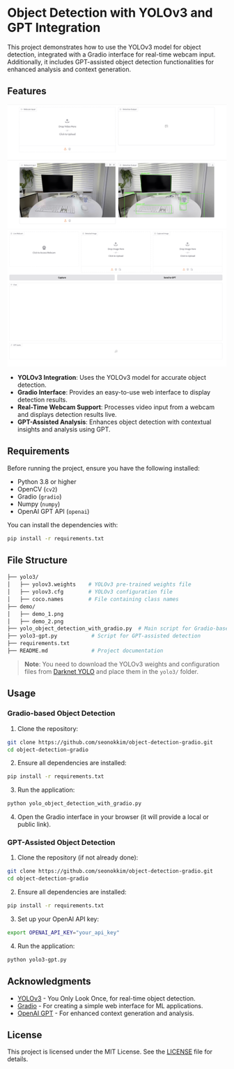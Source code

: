 # Object Detection with YOLOv3 and GPT Integration

This project demonstrates how to use the YOLOv3 model for object detection, integrated with a Gradio interface for real-time webcam input. Additionally, it includes GPT-assisted object detection functionalities for enhanced analysis and context generation.

## Features
  ![Gradio Interface Example](demo/demo_1.png)
  ![YOLOv3 Detection Example](demo/demo_2.png)
  ![GPT Interface Example](demo/demo_3.png)
  
- **YOLOv3 Integration**: Uses the YOLOv3 model for accurate object detection.
- **Gradio Interface**: Provides an easy-to-use web interface to display detection results.
- **Real-Time Webcam Support**: Processes video input from a webcam and displays detection results live.
- **GPT-Assisted Analysis**: Enhances object detection with contextual insights and analysis using GPT.

## Requirements

Before running the project, ensure you have the following installed:

- Python 3.8 or higher
- OpenCV (`cv2`)
- Gradio (`gradio`)
- Numpy (`numpy`)
- OpenAI GPT API (`openai`)

You can install the dependencies with:

```bash
pip install -r requirements.txt
```

## File Structure

```bash
├── yolo3/
│   ├── yolov3.weights    # YOLOv3 pre-trained weights file
│   ├── yolov3.cfg        # YOLOv3 configuration file
│   ├── coco.names        # File containing class names
├── demo/
│   ├── demo_1.png
│   ├── demo_2.png    
├── yolo_object_detection_with_gradio.py  # Main script for Gradio-based detection
├── yolo3-gpt.py           # Script for GPT-assisted detection
├── requirements.txt  
├── README.md              # Project documentation
```

> **Note**: You need to download the YOLOv3 weights and configuration files from [Darknet YOLO](https://pjreddie.com/darknet/yolo/) and place them in the `yolo3/` folder.

## Usage

### Gradio-based Object Detection
1. Clone the repository:
  ```bash
  git clone https://github.com/seonokkim/object-detection-gradio.git
  cd object-detection-gradio
  ```
2. Ensure all dependencies are installed:
  ```bash
  pip install -r requirements.txt  
  ```
3. Run the application:
  ```bash
  python yolo_object_detection_with_gradio.py
  ```
4. Open the Gradio interface in your browser (it will provide a local or public link).

### GPT-Assisted Object Detection
1. Clone the repository (if not already done):
  ```bash
  git clone https://github.com/seonokkim/object-detection-gradio.git
  cd object-detection-gradio
  ```
2. Ensure all dependencies are installed:
  ```bash
  pip install -r requirements.txt  
  ```
3. Set up your OpenAI API key:
  ```bash
  export OPENAI_API_KEY="your_api_key"
  ```
4. Run the application:
  ```bash
  python yolo3-gpt.py
  ```

## Acknowledgments

- [YOLOv3](https://arxiv.org/pdf/1804.02767) - You Only Look Once, for real-time object detection.
- [Gradio](https://gradio.app/) - For creating a simple web interface for ML applications.
- [OpenAI GPT](https://openai.com/) - For enhanced context generation and analysis.

## License

This project is licensed under the MIT License. See the [LICENSE](LICENSE) file for details.
